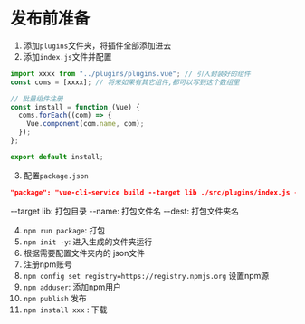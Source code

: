 # 发布前准备

1. 添加`plugins`文件夹，将插件全部添加进去
2. 添加`index.js`文件并配置

```javascript
import xxxx from "../plugins/plugins.vue"; // 引入封装好的组件
const coms = [xxxx]; // 将来如果有其它组件,都可以写到这个数组里

// 批量组件注册
const install = function (Vue) {
  coms.forEach((com) => {
    Vue.component(com.name, com);
  });
};

export default install;
```

3. 配置`package.json`
```json
"package": "vue-cli-service build --target lib ./src/plugins/index.js --name pig-ui --dest pig-ui"
```

--target lib: 打包目录
--name: 打包文件名
--dest: 打包文件夹名

4. `npm run package`: 打包
5. `npm init -y`: 进入生成的文件夹运行
6. 根据需要配置文件夹内的 json文件
7. 注册npm账号
8. `npm config set registry=https://registry.npmjs.org` 设置npm源
9. `npm adduser`: 添加npm用户
10. `npm publish` 发布
11. `npm install xxx` : 下载
